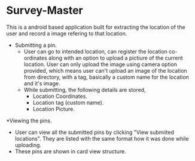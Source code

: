 # Survey-Master
This is a android based application built for extracting the location of the user and record a image refering to that location.
* Submitting a pin.
  * User can go to intended location, can register the location co-ordinates along with an option to upload a pictiure of the current location.
    User can only upload the image using camera option provided, which means user can't upload an image of the location from directory, 
    with a tag, basically a custom name for the location and it's image.
  * While submitting, the following details are stored,
      * Location Coordinates.
      * Location tag (custom name).
      * Location Picture.

*Viewing the pins.
  * User can view all the submitted pins by clicking "View submiited locations". They are listed with the same format how it was
    done while uploading.
  * These pins are shown in card view structure.
  
